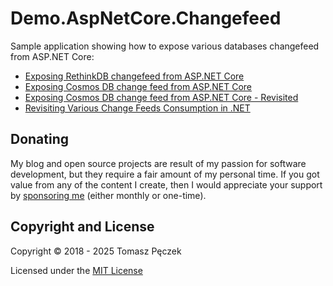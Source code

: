 # Demo.AspNetCore.Changefeed

Sample application showing how to expose various databases changefeed from ASP.NET Core:

- [Exposing RethinkDB changefeed from ASP.NET Core](https://www.tpeczek.com/2018/05/exposing-rethinkdb-changefeed-from.html)
- [Exposing Cosmos DB change feed from ASP.NET Core](https://www.tpeczek.com/2018/08/exposing-cosmos-db-change-feed-from.html)
- [Exposing Cosmos DB change feed from ASP.NET Core - Revisited](https://www.tpeczek.com/2020/01/exposing-cosmos-db-change-feed-from.html)
- [Revisiting Various Change Feeds Consumption in .NET](https://www.tpeczek.com/2023/10/revisiting-various-change-feeds.html)

## Donating

My blog and open source projects are result of my passion for software development, but they require a fair amount of my personal time. If you got value from any of the content I create, then I would appreciate your support by [sponsoring me](https://github.com/sponsors/tpeczek) (either monthly or one-time).

## Copyright and License

Copyright © 2018 - 2025 Tomasz Pęczek

Licensed under the [MIT License](https://github.com/tpeczek/Demo.AspNetCore.Changefeed/blob/master/LICENSE.md)
